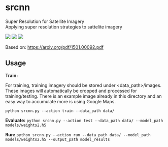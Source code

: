 # srcnn
Super Resolution for Satellite Imagery
<br />
Applying super resolution strategies to sattelite imagery


![](https://github.com/WarrenGreen/srcnn/blob/master/results/05261_combined.jpg)
![](https://github.com/WarrenGreen/srcnn/blob/master/results/05454_combined.jpg)
![](https://github.com/WarrenGreen/srcnn/blob/master/results/06006_combined.jpg)


Based on: https://arxiv.org/pdf/1501.00092.pdf

## Usage

**Train:**

For training, training imagery should be stored under <data_path>/images. These images will automatically be cropped and processed for training/testing. There is an example image already in this directory and an easy way to accumulate more is using Google Maps.

```python srcnn.py --action train --data_path data/```

**Evaluate:**
```python srcnn.py --action test --data_path data/ --model_path models/weights2.h5```

**Run:**
```python srcnn.py --action run --data_path data/ --model_path models/weights2.h5 --output_path model_results```
